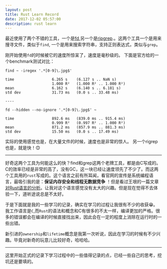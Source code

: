 ```yaml
---
layout: post
title: Rust Learn Record
date: 2017-12-02 05:57:00
description: rust learn
---
```


最近使用了两个不错的工具，一个是[fd](https://github.com/sharkdp/fd),另一个是[ripgrep](https://github.com/BurntSushi/ripgrep).。这两个工具一个是用来搜寻文件，类似于`find`, 一个是用来搜索字符串，支持正则表达式，类似与`grep`。

刚开始使用`fd`的时候被它的速度所惊呆了，速度是毫秒级的。 下面是官方给的一个benchmark测试对比：

```
find ~ -iregex '.*[0-9]\.jpg$'

time                 6.265 s    (6.127 s .. NaN s)
                     1.000 R²   (1.000 R² .. 1.000 R²)
mean                 6.162 s    (6.140 s .. 6.181 s)
std dev              31.73 ms   (0.0 s .. 33.48 ms)

----

fd --hidden --no-ignore '.*[0-9]\.jpg$' ~

time                 892.6 ms   (839.0 ms .. 915.4 ms)
                     0.999 R²   (0.997 R² .. 1.000 R²)
mean                 871.2 ms   (857.9 ms .. 881.3 ms)
std dev              15.50 ms   (0.0 s .. 17.49 ms)
```

实际的使用感觉也是，在大量文件的时候，速度也是非常的惊人。 另一个rigrep也是，就是快！😊

 <hr>

 好奇这两个工具为何能这么的快？find和grep这两个老牌工具，都是由C写成的。C的效率已经是非常的高了，没有GC，这一块已经让速度领先了不少了。而这两个工具用的`rust`写成的。这个语言之前有所耳闻，看官网的宣传是系统编程语言，最吸引我的是：**保证内存安全和线程无数据竞争** ！但是看过王垠的一篇文章[对Rust语言的分析](http://www.yinwang.org/blog-cn/2016/09/18/rust)。让我对这个语言感觉没有太大的兴趣。但是现在觉得不去体验一下，道听途说总是不太好。

 于是下面就是我的一些学习的记录，确实在学习的过程让我很有不少的收获😁。我工作语言是`C`,而`Rust`的语法和概念和C有很多的不太一样，编译更加的严格。很多的错误都会在编译的时候直接找出来，因此会在一定的程度上消除在运行时的一些出错。

 新引进的`ownership`和`lifetime`概念是我第一次听说，因此在学习的时候有不少兴趣。毕竟对新奇的玩意儿比较好奇，哈哈哈。

 <hr>

 这里开始正式的记录下学习过程中的一些值得记录的点，已经一些自己的思考，挖坑还是要填的。
